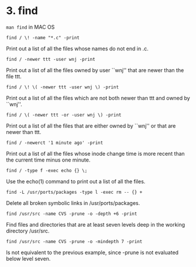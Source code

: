 # 3. find
`man find` in MAC  OS

```
find / \! -name "*.c" -print
```
Print out a list of all the files whose names do not end in .c.


```
find / -newer ttt -user wnj -print
```
Print out a list of all the files owned by user ``wnj'' that are newer than the file ttt.


```
find / \! \( -newer ttt -user wnj \) -print
```
Print out a list of all the files which are not both newer than ttt and owned by ``wnj''.


```
find / \( -newer ttt -or -user wnj \) -print
```
Print out a list of all the files that are either owned by ``wnj'' or that are newer than ttt.


```
find / -newerct '1 minute ago' -print
```
Print out a list of all the files whose inode change time is more recent than the current time minus one minute.


```
find / -type f -exec echo {} \;
```
Use the echo(1) command to print out a list of all the files.


```
find -L /usr/ports/packages -type l -exec rm -- {} +
```
Delete all broken symbolic links in /usr/ports/packages.


```
find /usr/src -name CVS -prune -o -depth +6 -print
```
Find files and directories that are at least seven levels deep in the working directory /usr/src.


```
find /usr/src -name CVS -prune -o -mindepth 7 -print
```
Is not equivalent to the previous example, since -prune is not evaluated below level seven.




